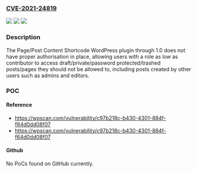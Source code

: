 ### [CVE-2021-24819](https://cve.mitre.org/cgi-bin/cvename.cgi?name=CVE-2021-24819)
![](https://img.shields.io/static/v1?label=Product&message=Page%2FPost%20Content%20Shortcode&color=blue)
![](https://img.shields.io/static/v1?label=Version&message=1.0%3C%3D%201.0%20&color=brighgreen)
![](https://img.shields.io/static/v1?label=Vulnerability&message=CWE-863%20Incorrect%20Authorization&color=brighgreen)

### Description

The Page/Post Content Shortcode WordPress plugin through 1.0 does not have proper authorisation in place, allowing users with a role as low as contributor to access draft/private/password protected/trashed posts/pages they should not be allowed to, including posts created by other users such as admins and editors.

### POC

#### Reference
- https://wpscan.com/vulnerability/c97b218c-b430-4301-884f-f64d0dd08f07
- https://wpscan.com/vulnerability/c97b218c-b430-4301-884f-f64d0dd08f07

#### Github
No PoCs found on GitHub currently.

